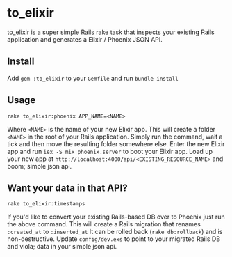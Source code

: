 # to_elixir

to_elixir is a super simple Rails rake task that inspects your existing Rails application and generates a Elixir / Phoenix JSON API.

## Install
Add `gem :to_elixir` to your `Gemfile` and run `bundle install`

## Usage
`rake to_elixir:phoenix APP_NAME=<NAME>`

Where `<NAME>` is the name of your new Elixir app.
This will create a folder `<NAME>` in the root of your Rails application.
Simply run the command, wait a tick and then move the resulting folder somewhere else.
Enter the new Elixir app and run `iex -S mix phoenix.server` to boot your Elixir app.
Load up your new app at `http://localhost:4000/api/<EXISTING_RESOURCE_NAME>` and boom; simple json api.

## Want your data in that API?
`rake to_elixir:timestamps`

If you'd like to convert your existing Rails-based DB over to Phoenix just run the above command.
This will create a Rails migration that renames `:created_at` to `:inserted_at`
It can be rolled back (`rake db:rollback`) and is non-destructive.
Update `config/dev.exs` to point to your migrated Rails DB and viola; data in your simple json api.
